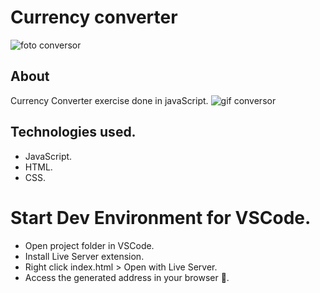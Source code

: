 # Currency converter
![foto conversor](https://user-images.githubusercontent.com/86026272/142311528-de1376b5-e23d-4909-88fe-0ee47720b9e3.PNG)
## About
Currency Converter exercise done in javaScript.
![gif conversor](https://user-images.githubusercontent.com/86026272/142313960-36319b93-6cf5-4bd1-844b-5cc751b2c622.gif)
## Technologies used.
+ JavaScript.
+ HTML.
+ CSS.

# Start Dev Environment for VSCode.
+ Open project folder in VSCode.
+ Install Live Server extension.
+ Right click index.html > Open with Live Server.
+ Access the generated address in your browser 🚀.
